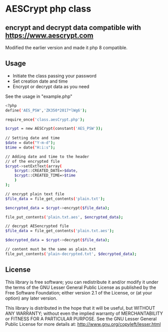 # AESCrypt php class
## encrypt and decrypt data compatible with https://www.aescrypt.com

Modified the earlier version and made it php 8 compatible.

## Usage

- Initiate the class passing your password
- Set creation date and time
- Encrypt or decrypt data as you need

See the usage in "example.php"

```sh
<?php
define('AES_PSW','ZK350*2017*lWg6');

require_once('class.aesCrypt.php');

$crypt = new AESCrypt(constant('AES_PSW'));
		
// Setting date and time
$date = date("Y-m-d");
$time = date("H:i:s");

// Adding date and time to the header
// of the encrypted file
$crypt->setExtText(array(
    $crypt::CREATED_DATE=>$date,
    $crypt::CREATED_TIME=>$time
    )
);	

// encrypt plain text file
$file_data = file_get_contents('plain.txt');

$encrypted_data = $crypt->encrypt($file_data);

file_put_contents('plain.txt.aes', $encrypted_data);

// decrypt AESencrypted file
$file_data = file_get_contents('plain.txt.aes');

$decrypted_data = $crypt->decrypt($file_data);

// content must be the same as plain.txt
file_put_contents('plain-decrypted.txt', $decrypted_data);
```

## License

This library is free software; you can redistribute it and/or
modify it under the terms of the GNU Lesser General Public
License as published by the Free Software Foundation; either
version 2.1 of the License, or (at your option) any later version.
 
This library is distributed in the hope that it will be useful,
but WITHOUT ANY WARRANTY; without even the implied warranty of
MERCHANTABILITY or FITNESS FOR A PARTICULAR PURPOSE.  See the GNU
Lesser General Public License for more details at:
http://www.gnu.org/copyleft/lesser.html